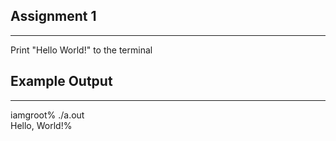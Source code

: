 ## Assignment 1
<hr>

Print "Hello World!" to the terminal

## Example Output
<hr>
iamgroot% ./a.out  <br>    
Hello, World!%  